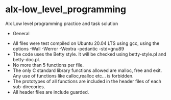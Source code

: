 # alx-low_level_programming
Alx Low level programming practice and task solution

* General
- All files were test compiled on Ubuntu 20.04 LTS using gcc, using the options -Wall -Werror -Wextra -pedantic -std=gnu89
- The code uses the Betty style. It will be checked using betty-style.pl and betty-doc.pl.
- No more than 5 functions per file.
- The only C standard library functions allowed are malloc, free and exit. Any use of functions like calloc,realloc etc… is forbidden.
- The prototypes of all functions are included in the header files of each sub-direcories.
- All header files are include guarded.